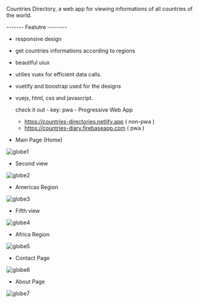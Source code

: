 Countries Directory, a web app for viewing informations of all countries of the world.

 ------- Featutre --------
 - responsive design
 - get countries informations according to regions
 - beautiful uiux
 - utilies vuex for efficient data calls.
 - vuetify and  boostrap used for the designs
 - vuejs, html, css and javascript.

    check it out -
    key: pwa - Progressive Web App
    - https://countries-directories.netlify.app ( non-pwa )
    - https://countries-diary.firebaseapp.com ( pwa )

- Main Page (Home)

![globe1](https://user-images.githubusercontent.com/55124189/131231881-7ff3bc94-fffb-4b26-9993-7a2ab3cdf515.jpg)

- Second view

![globe2](https://user-images.githubusercontent.com/55124189/131231882-9b026c8c-e845-40dd-9b96-619189344b95.jpg)
 
- Americas Region
 
![globe3](https://user-images.githubusercontent.com/55124189/131231886-3a25b4f3-ba4a-41a1-aaf5-fc02680b1844.jpg)

- Fifth view

![globe4](https://user-images.githubusercontent.com/55124189/131231888-27ac51f7-186e-4f64-9757-f875f4e8dc4b.jpg)

- Africa Region

![globe5](https://user-images.githubusercontent.com/55124189/131231894-f9ec1f87-6a71-4cbf-b990-ee630c850ee7.jpg)

- Contact Page

![globe6](https://user-images.githubusercontent.com/55124189/131232017-4c7e3db2-f74b-4f01-a0f4-de9d0b75a96d.jpg)

- About Page
 
![globe7](https://user-images.githubusercontent.com/55124189/131232020-e16dc587-8ca8-4486-8947-c37a5c665ffb.jpg)

